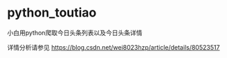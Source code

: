# python_toutiao
小白用python爬取今日头条列表以及今日头条详情

 详情分析请参见
 https://blog.csdn.net/wei8023hzp/article/details/80523517
